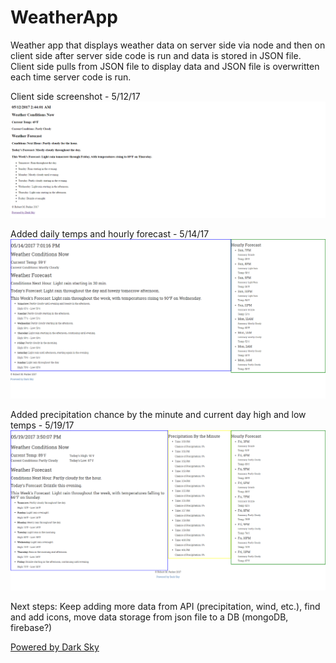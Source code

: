 # WeatherApp

Weather app that displays weather data on server side via node and then on client side after server side code is run and data is stored in JSON file. Client side pulls from JSON file to display data and JSON file is overwritten each time server code is run.

Client side screenshot - 5/12/17
![App screenshot 5/12/17](./public/images/screencapture-weatherapp-5-11-17.png)

Added daily temps and hourly forecast - 5/14/17
![App screenshot 5/14/17](./public/images/screencapture-weatherapp-5-14-17.png)

Added precipitation chance by the minute and current day high and low temps - 5/19/17
![App screenshot 5/19/17](./public/images/screencapture-weatherapp-5-19-17.png)

Next steps:
    Keep adding more data from API (precipitation, wind, etc.),
    find and add icons,
    move data storage from json file to a DB (mongoDB, firebase?)


[Powered by Dark Sky](https://darksky.net/poweredby/)
